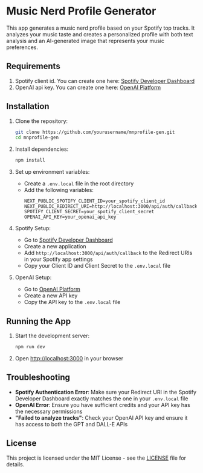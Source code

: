 # Music Nerd Profile Generator

This app generates a music nerd profile based on your Spotify top tracks. It analyzes your music taste and creates a personalized profile with both text analysis and an AI-generated image that represents your music preferences.

## Requirements

1. Spotify client id. You can create one here: [Spotify Developer Dashboard](https://developer.spotify.com)
2. OpenAI api key. You can create one here: [OpenAI Platform](https://platform.openai.com)

## Installation

1. Clone the repository:
   ```bash
   git clone https://github.com/yourusername/mnprofile-gen.git
   cd mnprofile-gen
   ```

2. Install dependencies:
   ```bash
   npm install
   ```

3. Set up environment variables:
   - Create a `.env.local` file in the root directory
   - Add the following variables:
     ```env
     NEXT_PUBLIC_SPOTIFY_CLIENT_ID=your_spotify_client_id
     NEXT_PUBLIC_REDIRECT_URI=http://localhost:3000/api/auth/callback
     SPOTIFY_CLIENT_SECRET=your_spotify_client_secret
     OPENAI_API_KEY=your_openai_api_key
     ```

4. Spotify Setup:
   - Go to [Spotify Developer Dashboard](https://developer.spotify.com/dashboard)
   - Create a new application
   - Add `http://localhost:3000/api/auth/callback` to the Redirect URIs in your Spotify app settings
   - Copy your Client ID and Client Secret to the `.env.local` file

5. OpenAI Setup:
   - Go to [OpenAI Platform](https://platform.openai.com/api-keys)
   - Create a new API key
   - Copy the API key to the `.env.local` file

## Running the App

1. Start the development server:
   ```bash
   npm run dev
   ```

2. Open [http://localhost:3000](http://localhost:3000) in your browser

## Troubleshooting

- **Spotify Authentication Error**: Make sure your Redirect URI in the Spotify Developer Dashboard exactly matches the one in your `.env.local` file
- **OpenAI Error**: Ensure you have sufficient credits and your API key has the necessary permissions
- **"Failed to analyze tracks"**: Check your OpenAI API key and ensure it has access to both the GPT and DALL-E APIs

## License

This project is licensed under the MIT License - see the [LICENSE](LICENSE) file for details.

